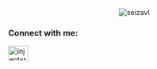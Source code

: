 
<p align="center">&nbsp;<img align="center" src="https://github-readme-stats.vercel.app/api?username=seizavl&show_icons=true&locale=en" alt="seizavl"/></p>

<h3 align="left">Connect with me:</h3>
<p align="left">
<a href="https://twitter.com/seizavl" target="blank"><img align="center" src="https://raw.githubusercontent.com/rahuldkjain/github-profile-readme-generator/master/src/images/icons/Social/twitter.svg" alt="injectxr" height="30" width="40" /></a>
</p>
